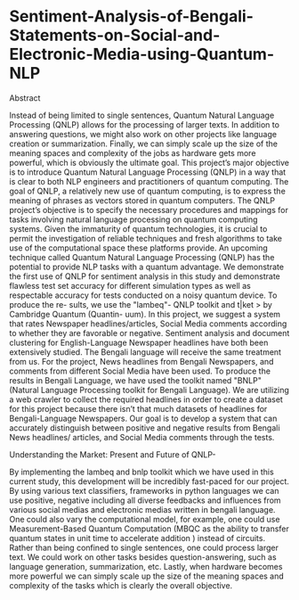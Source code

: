 # Sentiment-Analysis-of-Bengali-Statements-on-Social-and-Electronic-Media-using-Quantum-NLP

Abstract

Instead of being limited to single sentences, Quantum Natural Language Processing
(QNLP) allows for the processing of larger texts. In addition to answering questions,
we might also work on other projects like language creation or summarization. Finally,
we can simply scale up the size of the meaning spaces and complexity of the jobs as
hardware gets more powerful, which is obviously the ultimate goal. This project’s major
objective is to introduce Quantum Natural Language Processing (QNLP) in a way that
is clear to both NLP engineers and practitioners of quantum computing. The goal of
QNLP, a relatively new use of quantum computing, is to express the meaning of phrases
as vectors stored in quantum computers. The QNLP project’s objective is to specify the
necessary procedures and mappings for tasks involving natural language processing on
quantum computing systems. Given the immaturity of quantum technologies, it is crucial
to permit the investigation of reliable techniques and fresh algorithms to take use of the
computational space these platforms provide. An upcoming technique called Quantum
Natural Language Processing (QNLP) has the potential to provide NLP tasks with a
quantum advantage. We demonstrate the first use of QNLP for sentiment analysis in this
study and demonstrate flawless test set accuracy for different simulation types as well as
respectable accuracy for tests conducted on a noisy quantum device. To produce the re-
sults, we use the "lambeq"- QNLP toolkit and t|ket > by Cambridge Quantum (Quantin-
uum). In this project, we suggest a system that rates Newspaper headlines/articles,
Social Media comments according to whether they are favorable or negative. Sentiment
analysis and document clustering for English-Language Newspaper headlines have both
been extensively studied. The Bengali language will receive the same treatment from us.
For the project, News headlines from Bengali Newspapers, and comments from different
Social Media have been used. To produce the results in Bengali Language, we have used
the toolkit named "BNLP" (Natural Language Processing toolkit for Bengali Language).
We are utilizing a web crawler to collect the required headlines in order to create a dataset
for this project because there isn’t that much datasets of headlines for Bengali-Language
Newspapers. Our goal is to develop a system that can accurately distinguish between
positive and negative results from Bengali News headlines/ articles, and Social Media
comments through the tests.

Understanding the Market: Present and Future of QNLP-

By implementing the lambeq and bnlp toolkit which we have used in this current study,
this development will be incredibly fast-paced for our project. By using various text
classifiers, frameworks in python languages we can use positive, negative including all
diverse feedbacks and influences from various social medias and electronic medias written
in bengali language. One could also vary the computational model, for example, one
could use Measurement-Based Quantum Computation (MBQC as the ability to transfer
quantum states in unit time to accelerate addition ) instead of circuits. Rather than
being confined to single sentences, one could process larger text. We could work on
other tasks besides question-answering, such as language generation, summarization, etc.
Lastly, when hardware becomes more powerful we can simply scale up the size of the
meaning spaces and complexity of the tasks which is clearly the overall objective.
